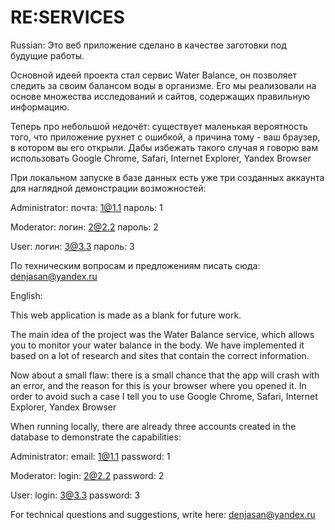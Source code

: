 # RE:SERVICES

Russian:
Это веб приложение сделано в качестве заготовки под будущие работы. 

Основной идеей проекта стал сервис Water Balance, он позволяет следить за своим балансом воды в организме. Его мы реализовали на основе множества исследований и сайтов, содержащих правильную информацию.

Теперь про небольшой недочёт: существует маленькая вероятность того, что приложение рухнет с ошибкой, а причина тому - ваш браузер, в котором вы его открыли. Дабы избежать такого случая я говорю вам использовать Google Chrome, Safari, Internet Explorer, Yandex Browser

При локальном запуске в базе данных есть уже три созданных аккаунта для наглядной демонстрации возможностей:

Administrator: 
почта: 1@1.1
пароль: 1

Moderator: 
логин: 2@2.2
пароль: 2

User: 
логин: 3@3.3
пароль: 3

По техническим вопросам и предложениям писать сюда: denjasan@yandex.ru

English:

This web application is made as a blank for future work.

The main idea of the project was the Water Balance service, which allows you to monitor your water balance in the body. We have implemented it based on a lot of research and sites that contain the correct information.

Now about a small flaw: there is a small chance that the app will crash with an error, and the reason for this is your browser where you opened it. In order to avoid such a case I tell you to use Google Chrome, Safari, Internet Explorer, Yandex Browser

When running locally, there are already three accounts created in the database to demonstrate the capabilities:

Administrator:
email: 1@1.1
password: 1

Moderator:
login: 2@2.2
password: 2

User:
login: 3@3.3
password: 3

For technical questions and suggestions, write here: denjasan@yandex.ru
